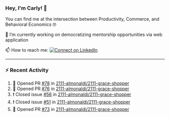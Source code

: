 ### Hey, I'm Carly! 👋

You can find me at the intersection between Productivity, Commerce, and Behavioral Economics 🤓

🔭 I’m currently working on democratizing mentorship opportunities via web application 

📫 How to reach me:
[![Connect on LinkedIn](https://img.shields.io/badge/--linkedin?label=LinkedIn&logo=LinkedIn&style=social)](https://www.linkedin.com/in/carlysandler)

---
### :zap: Recent Activity

<!--START_SECTION:activity-->
1. 💪 Opened PR [#78](https://github.com/2111-almonaldi/2111-grace-shopper/pull/78) in [2111-almonaldi/2111-grace-shopper](https://github.com/2111-almonaldi/2111-grace-shopper)
2. 💪 Opened PR [#76](https://github.com/2111-almonaldi/2111-grace-shopper/pull/76) in [2111-almonaldi/2111-grace-shopper](https://github.com/2111-almonaldi/2111-grace-shopper)
3. ❗️ Closed issue [#56](https://github.com/2111-almonaldi/2111-grace-shopper/issues/56) in [2111-almonaldi/2111-grace-shopper](https://github.com/2111-almonaldi/2111-grace-shopper)
4. ❗️ Closed issue [#51](https://github.com/2111-almonaldi/2111-grace-shopper/issues/51) in [2111-almonaldi/2111-grace-shopper](https://github.com/2111-almonaldi/2111-grace-shopper)
5. 💪 Opened PR [#73](https://github.com/2111-almonaldi/2111-grace-shopper/pull/73) in [2111-almonaldi/2111-grace-shopper](https://github.com/2111-almonaldi/2111-grace-shopper)
<!--END_SECTION:activity-->

